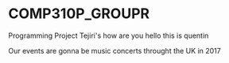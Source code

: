 # COMP310P_GROUPR
Programming Project
Tejiri's
how are you
hello this is quentin

Our events are gonna be music concerts throught the UK in 2017
